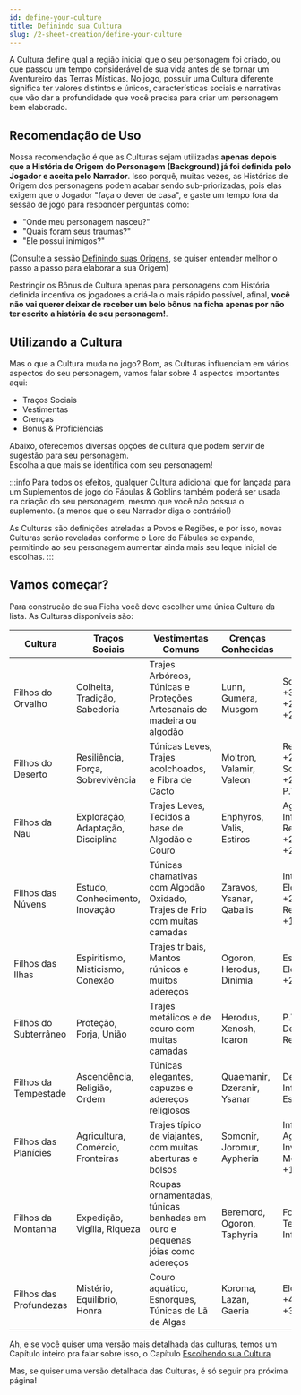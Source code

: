```yaml
---
id: define-your-culture
title: Definindo sua Cultura
slug: /2-sheet-creation/define-your-culture
---
```


A Cultura define qual a região inicial que o seu personagem foi criado, ou que passou um tempo considerável de sua vida antes de se tornar um Aventureiro das Terras Místicas.
No jogo, possuir uma Cultura diferente significa ter valores distintos e únicos, características sociais e narrativas que vão dar a profundidade que você precisa para criar um personagem bem elaborado.

## Recomendação de Uso

Nossa recomendação é que as Culturas sejam utilizadas **apenas depois que a História de Origem do Personagem (Background) já foi definida pelo Jogador e aceita pelo Narrador**. 
Isso porquê, muitas vezes, as Histórias de Origem dos personagens podem acabar sendo sub-priorizadas, pois elas exigem que o Jogador "faça o dever de casa", e gaste um tempo fora da sessão de jogo para responder perguntas como: 

- "Onde meu personagem nasceu?"
- "Quais foram seus traumas?"
- "Ele possui inimigos?"

(Consulte a sessão [Definindo suas Origens](/docs/2-sheet-creation/defining-your-origins), se quiser entender melhor o passo a passo para elaborar a sua Origem)

Restringir os Bônus de Cultura apenas para personagens com História definida incentiva os jogadores a criá-la o mais rápido possível, afinal, **você não vai querer deixar de receber um belo bônus na ficha apenas por não ter escrito a história de seu personagem!**.

## Utilizando a Cultura

Mas o que a Cultura muda no jogo?
Bom, as Culturas influenciam em vários aspectos do seu personagem, vamos falar sobre 4 aspectos importantes aqui:

- Traços Sociais
- Vestimentas
- Crenças
- Bônus & Proficiências

Abaixo, oferecemos diversas opções de cultura que podem servir de sugestão para seu personagem.<br/>
Escolha a que mais se identifica com seu personagem!

:::info
Para todos os efeitos, qualquer Cultura adicional que for lançada para um Suplementos de jogo do Fábulas & Goblins também poderá ser usada na criação do seu personagem, mesmo que você não possua o suplemento. (a menos que o seu Narrador diga o contrário!)

As Culturas são definições atreladas a Povos e Regiões, e por isso, novas Culturas serão reveladas conforme o Lore do Fábulas se expande, permitindo ao seu personagem aumentar ainda mais seu leque inicial de escolhas.
:::

## Vamos começar?

Para construcão de sua Ficha você deve escolher uma única Cultura da lista.
As Culturas disponíveis são:

<table>
    <thead>
        <tr>
            <th>Cultura</th>
            <th>Traços Sociais</th>
            <th>Vestimentas Comuns</th>
            <th>Crenças Conhecidas</th>
            <th>Bônus</th>
        </tr>
    </thead>
    <tbody>
        <tr>
            <td>Filhos do Orvalho</td>
            <td>Colheita, Tradição, Sabedoria</td>
            <td>Trajes Arbóreos, Túnicas e Proteções Artesanais de madeira ou algodão</td>
            <td>Lunn, Gumera, Musgom</td>
            <td>Sobrevivência +3, Agilidade +2, Intelecto +2, P.M +2</td>
        </tr>
         <tr>
            <td>Filhos do Deserto</td>
            <td>Resiliência, Força, Sobrevivência</td>
            <td>Túnicas Leves, Trajes acolchoados, e Fibra de Cacto</td>
            <td>Moltron, Valamir, Valeon</td>
            <td>Resiliência +2, Sobrevivência +2, Força +1, P.V +4</td>
        </tr>
        <tr>
            <td>Filhos da Nau</td>
            <td>Exploração, Adaptação, Disciplina</td>
            <td>Trajes Leves, Tecidos a base de Algodão e Couro</td>
            <td>Ehphyros, Valis, Estiros</td>
            <td>Agilidade +2, Influência +2, Resiliência +2, Iniciativa +2</td>
        </tr>
         <tr>
            <td>Filhos das Núvens</td>
            <td>Estudo, Conhecimento, Inovação</td>
            <td>Túnicas chamativas com Algodão Oxidado, Trajes de Frio com muitas camadas</td>
            <td>Zaravos, Ysanar, Qabalis</td>
            <td>Intelecto +3, Elo Mágico +2, Resiliência +1, P.M +3</td>
        </tr>
       <tr>
            <td>Filhos das Ilhas</td>
            <td>Espiritismo, Misticismo, Conexão</td>
            <td>Trajes tribais, Mantos rúnicos e muitos adereços</td>
            <td>Ogoron, Herodus, Dinímia</td>
            <td>Espírito +3, Elo Mágico +2, P.M +4</td>
        </tr>
       <tr>
            <td>Filhos do Subterrâneo</td>
            <td>Proteção, Forja, União</td>
            <td>Trajes metálicos e de couro com muitas camadas</td>
            <td>Herodus, Xenosh, Icaron</td>
            <td>P.V +5, Mod. Defesa +1, Resiliência +2</td>
        </tr>
        <tr>
            <td>Filhos da Tempestade</td>
            <td>Ascendência, Religião, Ordem</td>
            <td>Túnicas elegantes, capuzes e adereços religiosos</td>
            <td>Quaemanir, Dzeranir, Ysanar</td>
            <td>Destino +3, Influência +3, Espírito +3</td>
        </tr>
        <tr>
            <td>Filhos das Planícies</td>
            <td>Agricultura, Comércio, Fronteiras</td>
            <td>Trajes típico de viajantes, com muitas aberturas e bolsos</td>
            <td>Somonir, Joromur, Aypheria</td>
            <td>Influência +4, Agilidade +1, Inventário +2, Mod. Ataque +1</td>
        </tr>
        <tr>
            <td>Filhos da Montanha</td>
            <td>Expedição, Vigília, Riqueza</td>
            <td>Roupas ornamentadas, túnicas banhadas em ouro e pequenas jóias como adereços</td>
            <td>Beremord, Ogoron, Taphyria</td>
            <td>Força +4, Temirs +800, Influência +2</td>
        </tr>
        <tr>
            <td>Filhos das Profundezas</td>
            <td>Mistério, Equilíbrio, Honra</td>
            <td>Couro aquático, Esnorques, Túnicas de Lã de Algas</td>
            <td>Koroma, Lazan, Gaeria</td>
            <td>Elo Mágico +4, Espírito +3, Força +2</td>
        </tr>
    </tbody>
</table>

Ah, e se você quiser uma versão mais detalhada das culturas, temos um Capítulo inteiro pra falar sobre isso, o Capítulo [Escolhendo sua Cultura](/docs/6-cultures/cultures-introduction)

Mas, se quiser uma versão detalhada das Culturas, é só seguir pra próxima página!